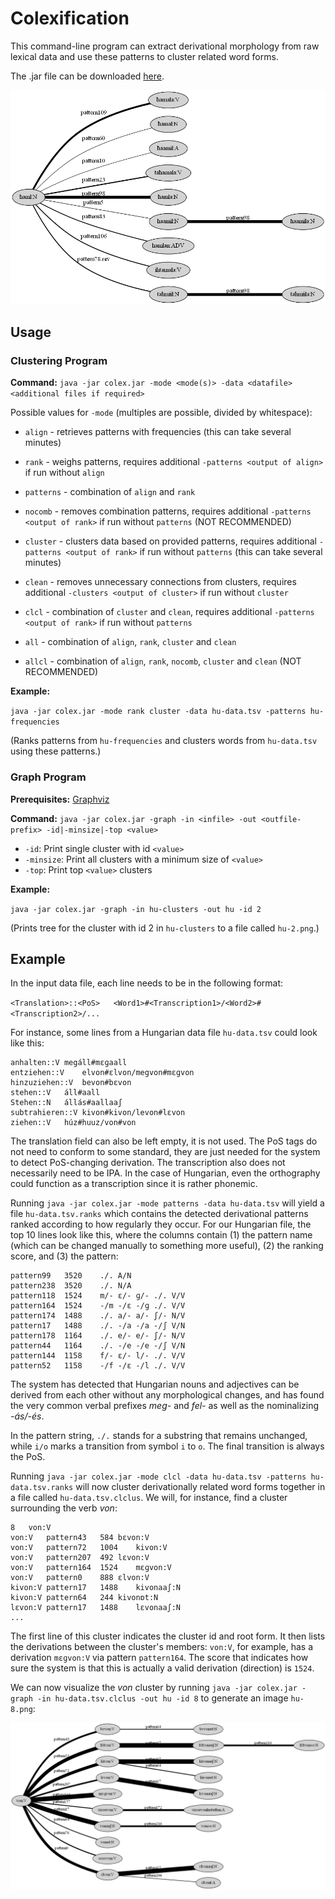 # Colexification

This command-line program can extract derivational morphology from raw lexical data and use these patterns to cluster related word forms.

The .jar file can be downloaded [here](https://github.com/tdaneyko/colexification/releases/download/1.0/colex.jar).

![Derivational cluster of the Arabic noun ħaml](example-clusters/ar-2.png)


## Usage

### Clustering Program

**Command:** `java -jar colex.jar -mode <mode(s)> -data <datafile> <additional files if required>`

Possible values for `-mode` (multiples are possible, divided by whitespace):

* `align` - retrieves patterns with frequencies (this can take several minutes)

* `rank` - weighs patterns, requires additional `-patterns <output of align>` if run without `align`
	
* `patterns` - combination of `align` and `rank`
	
* `nocomb` - removes combination patterns, requires additional `-patterns <output of rank>` if run without `patterns` (NOT RECOMMENDED)
	
* `cluster` - clusters data based on provided patterns, requires additional `-patterns <output of rank>` if run without `patterns` (this can take several minutes)
	
* `clean` - removes unnecessary connections from clusters, requires additional `-clusters <output of cluster>` if run without `cluster`
	
* `clcl` - combination of `cluster` and `clean`, requires additional `-patterns <output of rank>` if run without `patterns`
	
* `all` - combination of `align`, `rank`, `cluster` and `clean`
	
* `allcl` - combination of `align`, `rank`, `nocomb`, `cluster` and `clean` (NOT RECOMMENDED)
	

**Example:**

`java -jar colex.jar -mode rank cluster -data hu-data.tsv -patterns hu-frequencies`

(Ranks patterns from `hu-frequencies` and clusters words from `hu-data.tsv` using these patterns.)


### Graph Program

**Prerequisites:** [Graphviz](https://graphviz.org/)

**Command:** `java -jar colex.jar -graph -in <infile> -out <outfile-prefix> -id|-minsize|-top <value>`

* `-id`: Print single cluster with id `<value>`
* `-minsize`: Print all clusters with a minimum size of `<value>`
* `-top`: Print top `<value>` clusters


**Example:**

`java -jar colex.jar -graph -in hu-clusters -out hu -id 2`

(Prints tree for the cluster with id 2 in `hu-clusters` to a file called `hu-2.png`.)


## Example

In the input data file, each line needs to be in the following format:

`<Translation>::<PoS>	<Word1>#<Transcription1>/<Word2>#<Transcription2>/...`

For instance, some lines from a Hungarian data file `hu-data.tsv` could look like this:

```
anhalten::V	megáll#mɛɡaall
entziehen::V	elvon#ɛlvon/megvon#mɛɡvon
hinzuziehen::V	bevon#bɛvon
stehen::V	áll#aall
Stehen::N	állás#aallaaʃ
subtrahieren::V	kivon#kivon/levon#lɛvon
ziehen::V	húz#huuz/von#von
```

The translation field can also be left empty, it is not used. The PoS tags do not need to conform to some standard, they are just needed for the system to detect PoS-changing derivation. The transcription also does not necessarily need to be IPA. In the case of Hungarian, even the orthography could function as a transcription since it is rather phonemic.

Running `java -jar colex.jar -mode patterns -data hu-data.tsv` will yield a file `hu-data.tsv.ranks` which contains the detected derivational patterns ranked according to how regularly they occur. For our Hungarian file, the top 10 lines look like this, where the columns contain (1) the pattern name (which can be changed manually to something more useful), (2) the ranking score, and (3) the pattern:

```
pattern99	3520	./. A/N
pattern238	3520	./. N/A
pattern118	1524	m/- ɛ/- ɡ/- ./. V/V
pattern164	1524	-/m -/ɛ -/ɡ ./. V/V
pattern174	1488	./. a/- a/- ʃ/- N/V
pattern17	1488	./. -/a -/a -/ʃ V/N
pattern178	1164	./. e/- e/- ʃ/- N/V
pattern44	1164	./. -/e -/e -/ʃ V/N
pattern144	1158	f/- ɛ/- l/- ./. V/V
pattern52	1158	-/f -/ɛ -/l ./. V/V
```

The system has detected that Hungarian nouns and adjectives can be derived from each other without any morphological changes, and has found the very common verbal prefixes _meg-_ and _fel-_ as well as the nominalizing _-ás/-és_.

In the pattern string, `./.` stands for a substring that remains unchanged, while `i/o` marks a transition from symbol `i` to `o`. The final transition is always the PoS.

Running `java -jar colex.jar -mode clcl -data hu-data.tsv -patterns hu-data.tsv.ranks` will now cluster derivationally related word forms together in a file called `hu-data.tsv.clclus`. We will, for instance, find a cluster surrounding the verb _von_:

```
8	von:V
von:V	pattern43	584	bɛvon:V
von:V	pattern72	1004	kivon:V
von:V	pattern207	492	lɛvon:V
von:V	pattern164	1524	mɛɡvon:V
von:V	pattern0	888	ɛlvon:V
kivon:V	pattern17	1488	kivonaaʃ:N
kivon:V	pattern64	244	kivonɒt:N
lɛvon:V	pattern17	1488	lɛvonaaʃ:N
...
```

The first line of this cluster indicates the cluster id and root form. It then lists the derivations between the cluster's members: `von:V`, for example, has a derivation `mɛɡvon:V` via pattern `pattern164`. The score that indicates how sure the system is that this is actually a valid derivation (direction) is `1524`.

We can now visualize the _von_ cluster by running `java -jar colex.jar -graph -in hu-data.tsv.clclus -out hu -id 8` to generate an image `hu-8.png`:

![Derivational cluster of the Hungarian verb von](example-clusters/hu-8.png)
